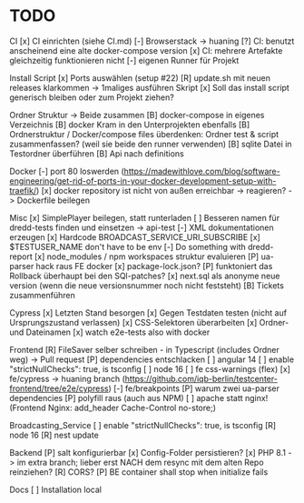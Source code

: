 # TODO
CI
[x] CI einrichten (siehe CI.md)
[-] Browserstack -> huaning
[?] CI: benutzt anscheinend eine alte docker-compose version
[x] CI: mehrere Artefakte gleichzeitig funktionieren nicht
[-] eigenen Runner für Projekt

Install Script
[x] Ports auswählen (setup #22)
[R] update.sh mit neuen releases klarkommen -> 1maliges ausführen Skript
[x] Soll das install script generisch bleiben oder zum Projekt ziehen?


Ordner Struktur -> Beide zusammen
[B] docker-compose in eigenes Verzeichnis
[B] docker Kram in den Unterprojekten ebenfalls
[B] Ordnerstruktur / Docker/compose files überdenken: Ordner test & script zusammenfassen? (weil sie beide den runner verwenden)
[B] sqlite Datei in Testordner überführen
[B] Api nach definitions

Docker
[-] port 80 loswerden (https://madewithlove.com/blog/software-engineering/get-rid-of-ports-in-your-docker-development-setup-with-traefik/)
[x] docker repository ist nicht von außen erreichbar -> reagieren? -> Dockerfile beilegen


Misc
[x] SimplePlayer beilegen, statt runterladen
[ ] Besseren namen für dredd-tests finden und einsetzen -> api-test
[-] XML dokumentationen erzeugen
[x] Hardcode BROADCAST_SERVICE_URI_SUBSCRIBE
[x] $TESTUSER_NAME don't have to be env
[-] Do something with dredd-report
[x] node_modules / npm workspaces struktur evaluieren 
[P] ua-parser hack raus FE docker
[x] package-lock.json?
[P] funktoniert das Rollback überhaupt bei den SQl-patches?
[x] next.sql als anonyme neue version (wenn die neue versionsnummer noch nicht feststeht)
[B] Tickets zusammenführen

Cypress
[x] Letzten Stand besorgen
[x] Gegen Testdaten testen (nicht auf Ursprungszustand verlassen)
[x] CSS-Selektoren überarbeiten
[x] Ordner- und Dateinamen
[x] watch e2e-tests also with docker

Frontend
[R] FileSaver selber schreiben - in Typescript (includes Ordner weg) -> Pull request
[P] dependencies entschlacken
[ ] angular 14
[ ] enable "strictNullChecks": true, is tsconfig
[ ] node 16
[ ] fe css-warnings (flex)
[x] fe/cypress -> huaning branch (https://github.com/iqb-berlin/testcenter-frontend/tree/e2e/cypress)
[-] fe/breakpoints
[P] warum zwei ua-parser dependencies
[P] polyfill raus (auch aus NPM)
[ ] apache statt nginx! (Frontend Nginx: add_header Cache-Control no-store;)

Broadcasting_Service
[ ] enable "strictNullChecks": true, is tsconfig
[R] node 16
[R] nest update


Backend
[P] salt konfigurierbar
[x] Config-Folder persistieren?
[x] PHP 8.1 -> im extra branch; lieber erst NACH dem resync mit dem alten Repo reinziehen?
[R] CORS?
[P] BE container shall stop when initialize fails


Docs
[ ] Installation local


